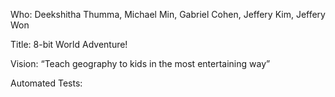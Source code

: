 Who: Deekshitha Thumma, Michael Min, Gabriel Cohen, Jeffery Kim, Jeffery Won

Title: 8-bit World Adventure!

Vision: “Teach geography to kids in the most entertaining way”

Automated Tests:
